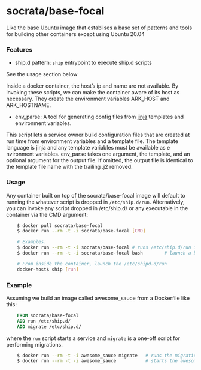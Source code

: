 socrata/base-focal
============

Like the base Ubuntu image that establises a base set of patterns and
tools for building other containers except using Ubuntu 20.04

### Features

- ship.d pattern: `ship` entrypoint to execute ship.d scripts

See the usage section below

Inside a docker container, the host’s ip and name are not available.  By invoking these scripts, we can make the container aware of its host as necessary.  They create the environment variables ARK_HOST and ARK_HOSTNAME.

- env_parse:
A tool for generating config files from [jinja](http://jinja.pocoo.org/) templates and environment variables.

This script lets a service owner build configuration files that are created at run time from environment variables and a template file.  The template language is jinja and any template variables must be available as e  nvironment variables.  env_parse takes one argument, the template, and an optional argument for the output file.  If omitted, the output file is identical to the template file name with the trailing .j2 removed.

### Usage

Any container built on top of the socrata/base-focal image will default to running the whatever script is dropped in `/etc/ship.d/run`. Alternatively, you can invoke any script dropped in /etc/ship.d/ or any executable in the container via the CMD argument:

```bash
    $ docker pull socrata/base-focal
    $ docker run --rm -t -i socrata/base-focal [CMD]

    # Examples:
    $ docker run --rm -t -i socrata/base-focal # runs /etc/ship.d/run in the container
    $ docker run --rm -t -i socrata/base-focal bash        # launch a bash shell (on PATH)

    # From inside the container, launch the /etc/shipd.d/run
    docker-host$ ship [run]
```

### Example

Assuming we build an image called awesome_sauce from a Dockerfile like this:

```Dockerfile
    FROM socrata/base-focal
    ADD run /etc/ship.d/
    ADD migrate /etc/ship.d/
```

where the `run` script starts a service and `migrate` is a one-off script for performing migrations.

```bash
    $ docker run --rm -t -i awesome_sauce migrate   # runs the migrations from the container
    $ docker run --rm -t -i awesome_sauce           # starts the awesome_sauce service (via the `run` script)
```
